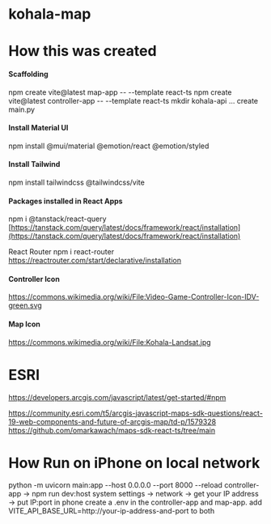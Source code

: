 # kohala-map

# How this was created

#### Scaffolding

npm create vite@latest map-app -- --template react-ts
npm create vite@latest controller-app -- --template react-ts
mkdir kohala-api ... create main.py

#### Install Material UI

npm install @mui/material @emotion/react @emotion/styled

#### Install Tailwind

npm install tailwindcss @tailwindcss/vite

#### Packages installed in React Apps

npm i @tanstack/react-query
[https://tanstack.com/query/latest/docs/framework/react/installation](https://tanstack.com/query/latest/docs/framework/react/installation)

React Router
npm i react-router
https://reactrouter.com/start/declarative/installation


#### Controller Icon

https://commons.wikimedia.org/wiki/File:Video-Game-Controller-Icon-IDV-green.svg

#### Map Icon

https://commons.wikimedia.org/wiki/File:Kohala-Landsat.jpg

# ESRI

https://developers.arcgis.com/javascript/latest/get-started/#npm

https://community.esri.com/t5/arcgis-javascript-maps-sdk-questions/react-19-web-components-and-future-of-arcgis-map/td-p/1579328
https://github.com/omarkawach/maps-sdk-react-ts/tree/main

# How Run on iPhone on local network

python -m uvicorn main:app --host 0.0.0.0 --port 8000 --reload
controller-app -> npm run dev:host
system settings -> network -> get your IP address -> put IP:port in phone
create a .env in the controller-app and map-app. add VITE_API_BASE_URL=http://your-ip-address-and-port to both
